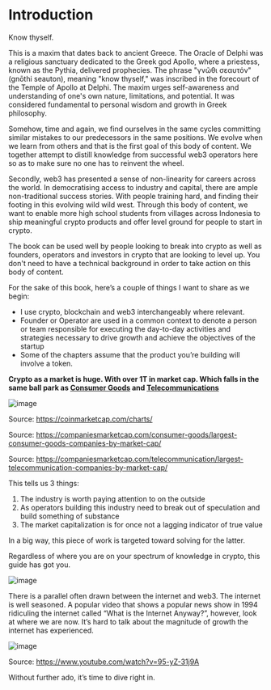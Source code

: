 # Introduction

Know thyself.

This is a maxim that dates back to ancient Greece. The Oracle of Delphi was a religious sanctuary dedicated to the Greek god Apollo, where a priestess, known as the Pythia, delivered prophecies. The phrase "γνῶθι σεαυτόν" (gnōthi seauton), meaning "know thyself," was inscribed in the forecourt of the Temple of Apollo at Delphi. The maxim urges self-awareness and understanding of one's own nature, limitations, and potential. It was considered fundamental to personal wisdom and growth in Greek philosophy.

Somehow, time and again, we find ourselves in the same cycles committing similar mistakes to our predecessors in the same positions. We evolve when we learn from others and that is the first goal of this body of content. We together attempt to distill knowledge from successful web3 operators here so as to make sure no one has to reinvent the wheel.

Secondly, web3 has presented a sense of non-linearity for careers across the world. In democratising access to industry and capital, there are ample non-traditional success stories. With people training hard, and finding their footing in this evolving wild wild west. Through this body of content, we want to enable more high school students from villages across Indonesia to ship meaningful crypto products and offer level ground for people to start in crypto.

The book can be used well by people looking to break into crypto as well as founders, operators and investors in crypto that are looking to level up. You don't need to have a technical background in order to take action on this body of content.

For the sake of this book, here’s a couple of things I want to share as we begin:

- I use crypto, blockchain and web3 interchangeably where relevant.
- Founder or Operator are used in a common context to denote a person or team responsible for executing the day-to-day activities and strategies necessary to drive growth and achieve the objectives of the startup
- Some of the chapters assume that the product you’re building will involve a token.

**Crypto as a market is huge. With over 1T in market cap. Which falls in the same ball park as [Consumer Goods](https://companiesmarketcap.com/consumer-goods/largest-consumer-goods-companies-by-market-cap/) and [Telecommunications](https://companiesmarketcap.com/telecommunication/largest-telecommunication-companies-by-market-cap/)**

![image](https://github.com/reachjason/Web3-Operator-Handbook/assets/23431890/2187ccf5-c703-4b5c-9ae6-389e72d117b0)

Source: https://coinmarketcap.com/charts/

Source: https://companiesmarketcap.com/consumer-goods/largest-consumer-goods-companies-by-market-cap/

Source: https://companiesmarketcap.com/telecommunication/largest-telecommunication-companies-by-market-cap/

This tells us 3 things:

1. The industry is worth paying attention to on the outside
2. As operators building this industry need to break out of speculation and build something of substance
3. The market capitalization is for once not a lagging indicator of true value

In a big way, this piece of work is targeted toward solving for the latter.

Regardless of where you are on your spectrum of knowledge in crypto, this guide has got you.

![image](https://github.com/reachjason/Web3-Operator-Handbook/assets/23431890/12746e37-d3d1-44e9-b7f6-34c962f4286a)

There is a parallel often drawn between the internet and web3. The internet is well seasoned. A popular video that shows a popular news show in 1994 ridiculing the internet called “What is the Internet Anyway?”, however, look at where we are now. It’s hard to talk about the magnitude of growth the internet has experienced.

![image](https://github.com/reachjason/Web3-Operator-Handbook/assets/23431890/c722eb6d-75c5-4aaa-bc0a-30d101e75ed0)

Source: https://www.youtube.com/watch?v=95-yZ-31j9A

Without further ado, it’s time to dive right in.
